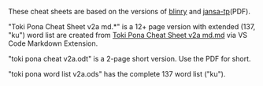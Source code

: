 These cheat sheets are based on the versions of [blinry](https://blinry.org/toki-pona-cheat-sheet/) and [jansa-tp](https://jansa-tp.github.io/tpcheatsheet/Toki%20Pona%20Cheat%20Sheet%20v2.pdf)(PDF).

"Toki Pona Cheat Sheet v2a md.*" is a 12+ page version with extended (137, "ku") word list are created from [Toki Pona Cheat Sheet v2a md.md](https://github.com/Jaddy/lipu-toki-kinki/blob/main/Cheat%20Sheet/Toki%20Pona%20Cheat%20Sheet%20v2a%20md.md) via VS Code Markdown Extension.

"toki pona cheat v2a.odt" is a 2-page short version. Use the PDF for short.

"toki pona word list v2a.ods" has the complete 137 word list ("ku").